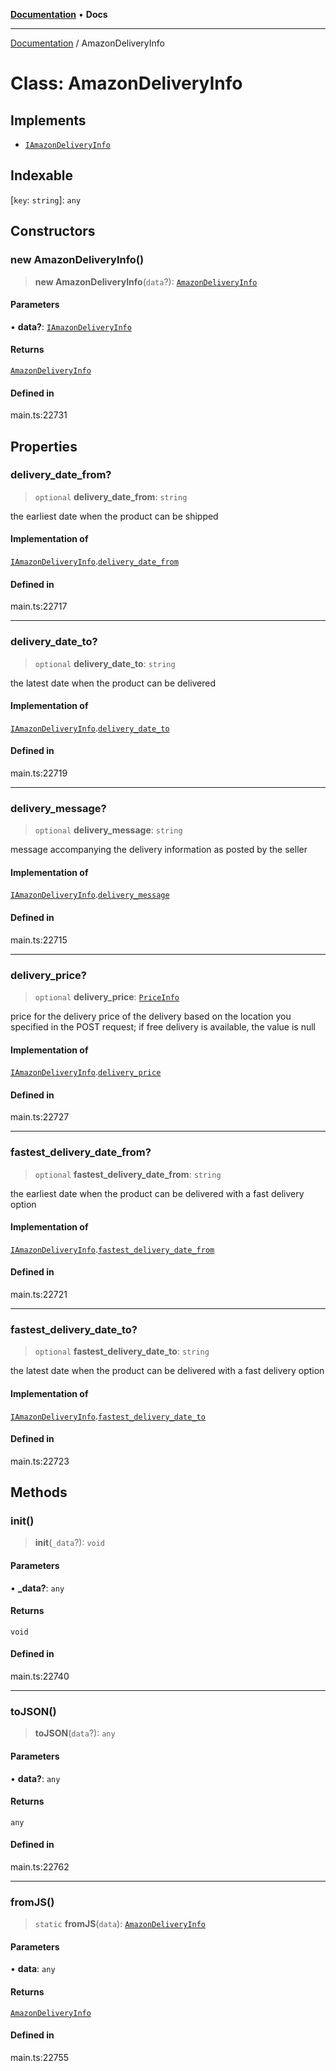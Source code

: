 [**Documentation**](../README.md) • **Docs**

***

[Documentation](../globals.md) / AmazonDeliveryInfo

# Class: AmazonDeliveryInfo

## Implements

- [`IAmazonDeliveryInfo`](../interfaces/IAmazonDeliveryInfo.md)

## Indexable

 \[`key`: `string`\]: `any`

## Constructors

### new AmazonDeliveryInfo()

> **new AmazonDeliveryInfo**(`data`?): [`AmazonDeliveryInfo`](AmazonDeliveryInfo.md)

#### Parameters

• **data?**: [`IAmazonDeliveryInfo`](../interfaces/IAmazonDeliveryInfo.md)

#### Returns

[`AmazonDeliveryInfo`](AmazonDeliveryInfo.md)

#### Defined in

main.ts:22731

## Properties

### delivery\_date\_from?

> `optional` **delivery\_date\_from**: `string`

the earliest date when the product can be shipped

#### Implementation of

[`IAmazonDeliveryInfo`](../interfaces/IAmazonDeliveryInfo.md).[`delivery_date_from`](../interfaces/IAmazonDeliveryInfo.md#delivery_date_from)

#### Defined in

main.ts:22717

***

### delivery\_date\_to?

> `optional` **delivery\_date\_to**: `string`

the latest date when the product can be delivered

#### Implementation of

[`IAmazonDeliveryInfo`](../interfaces/IAmazonDeliveryInfo.md).[`delivery_date_to`](../interfaces/IAmazonDeliveryInfo.md#delivery_date_to)

#### Defined in

main.ts:22719

***

### delivery\_message?

> `optional` **delivery\_message**: `string`

message accompanying the delivery information as posted by the seller

#### Implementation of

[`IAmazonDeliveryInfo`](../interfaces/IAmazonDeliveryInfo.md).[`delivery_message`](../interfaces/IAmazonDeliveryInfo.md#delivery_message)

#### Defined in

main.ts:22715

***

### delivery\_price?

> `optional` **delivery\_price**: [`PriceInfo`](PriceInfo.md)

price for the delivery
price of the delivery based on the location you specified in the POST request;
if free delivery is available, the value is null

#### Implementation of

[`IAmazonDeliveryInfo`](../interfaces/IAmazonDeliveryInfo.md).[`delivery_price`](../interfaces/IAmazonDeliveryInfo.md#delivery_price)

#### Defined in

main.ts:22727

***

### fastest\_delivery\_date\_from?

> `optional` **fastest\_delivery\_date\_from**: `string`

the earliest date when the product can be delivered with a fast delivery option

#### Implementation of

[`IAmazonDeliveryInfo`](../interfaces/IAmazonDeliveryInfo.md).[`fastest_delivery_date_from`](../interfaces/IAmazonDeliveryInfo.md#fastest_delivery_date_from)

#### Defined in

main.ts:22721

***

### fastest\_delivery\_date\_to?

> `optional` **fastest\_delivery\_date\_to**: `string`

the latest date when the product can be delivered with a fast delivery option

#### Implementation of

[`IAmazonDeliveryInfo`](../interfaces/IAmazonDeliveryInfo.md).[`fastest_delivery_date_to`](../interfaces/IAmazonDeliveryInfo.md#fastest_delivery_date_to)

#### Defined in

main.ts:22723

## Methods

### init()

> **init**(`_data`?): `void`

#### Parameters

• **\_data?**: `any`

#### Returns

`void`

#### Defined in

main.ts:22740

***

### toJSON()

> **toJSON**(`data`?): `any`

#### Parameters

• **data?**: `any`

#### Returns

`any`

#### Defined in

main.ts:22762

***

### fromJS()

> `static` **fromJS**(`data`): [`AmazonDeliveryInfo`](AmazonDeliveryInfo.md)

#### Parameters

• **data**: `any`

#### Returns

[`AmazonDeliveryInfo`](AmazonDeliveryInfo.md)

#### Defined in

main.ts:22755
